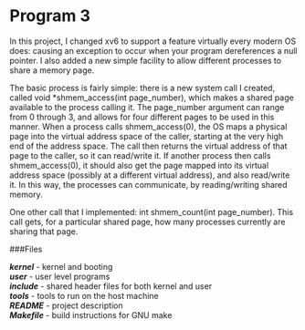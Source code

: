 # Program 3

In this project, I changed xv6 to support a feature virtually every modern OS does: causing an exception to occur when your program dereferences a null pointer. I also added a new simple facility to allow different processes to share a memory page.

The basic process is fairly simple: there is a new system call I created, called void *shmem_access(int page_number), which makes a shared page available to the process calling it. The page_number argument can range from 0 through 3, and allows for four different pages to be used in this manner. When a process calls shmem_access(0), the OS maps a physical page into the virtual address space of the caller, starting at the very high end of the address space. The call then returns the virtual address of that page to the caller, so it can read/write it. If another process then calls shmem_access(0), it should also get the page mapped into its virtual address space (possibly at a different virtual address), and also read/write it. In this way, the processes can communicate, by reading/writing shared memory.

One other call that I implemented: int shmem_count(int page_number). This call gets, for a particular shared page, how many processes currently are sharing that page.

###Files

***kernel*** - kernel and booting   
***user*** - user level programs   
***include*** - shared header files for both kernel and user   
***tools*** - tools to run on the host machine   
***README*** - project description   
***Makefile*** - build instructions for GNU make   
